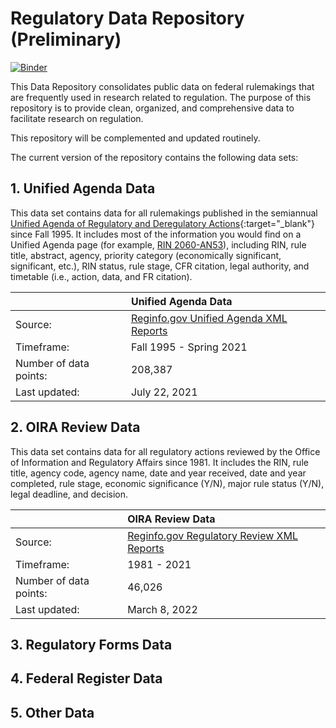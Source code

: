 # Regulatory Data Repository (Preliminary)

[![Binder](https://mybinder.org/badge_logo.svg)](https://mybinder.org/v2/gh/zhoudanxie/regulatory_data_repository/HEAD)

This Data Repository consolidates public data on federal rulemakings that are frequently used in research related to regulation. The purpose of this repository is to provide clean, organized, and comprehensive data to facilitate research on regulation.

This repository will be complemented and updated routinely.

The current version of the repository contains the following data sets:


## 1. Unified Agenda Data

This data set contains data for all rulemakings published in the semiannual [Unified Agenda of Regulatory and Deregulatory Actions](https://www.reginfo.gov/public/do/eAgendaMain){:target="_blank"} since Fall 1995. It includes most of the information you would find on a Unified Agenda page (for example, [RIN 2060-AN53](https://www.reginfo.gov/public/do/eAgendaViewRule?pubId=200604&RIN=2060-AN53)), including RIN, rule title, abstract, agency, priority category (economically significant, significant, etc.), RIN status, rule stage, CFR citation, legal authority, and timetable (i.e., action, data, and FR citation). 

|            |  Unified Agenda Data                                                           | 
| :-------- | :------------------------------------------------------------------------------ |
| Source:    | [Reginfo.gov Unified Agenda XML Reports](https://www.reginfo.gov/public/do/eAgendaXmlReport)   |
| Timeframe: | Fall 1995 - Spring 2021                                                          |
| Number of data points: | 208,387                                                            |
| Last updated:	|	July 22, 2021	|


## 2. OIRA Review Data

This data set contains data for all regulatory actions reviewed by the Office of Information and Regulatory Affairs since 1981. It includes the RIN, rule title, agency code, agency name, date and year received, date and year completed, rule stage, economic significance (Y/N), major rule status (Y/N), legal deadline, and decision.

|            |  OIRA Review Data        | 
| :--------  | :----------------------- |
| Source:    | [Reginfo.gov Regulatory Review XML Reports](https://www.reginfo.gov/public/do/XMLReportList) |
| Timeframe: | 1981 - 2021              |
| Number of data points: | 46,026       |                                                      
| Last updated:	|	March 8, 2022	|


## 3. Regulatory Forms Data


## 4. Federal Register Data


## 5. Other Data




 

